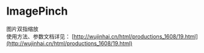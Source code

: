 # ImagePinch
图片双指缩放
<br/>
使用方法、参数文档详见： [http://wujinhai.cn/html/productions_1608/19.html](http://wujinhai.cn/html/productions_1608/19.html)